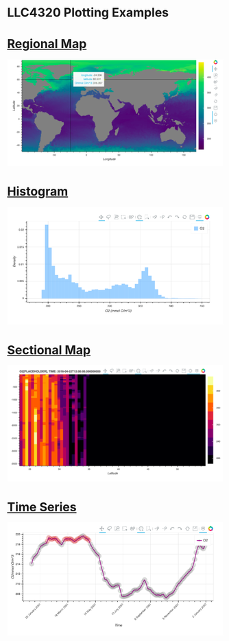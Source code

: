 # LLC4320 Plotting Examples

# [Regional Map](https://veerg24.github.io/myonlinebook/04/regionalmap.html)
[![](regionalmap.png)](https://veerg24.github.io/myonlinebook/04/regionalmap.html)
# [Histogram](https://veerg24.github.io/myonlinebook/04/histogram.html)
[![](histogram.png)](https://veerg24.github.io/myonlinebook/04/histogram.html)
# [Sectional Map](https://veerg24.github.io/myonlinebook/04/sectionalmap.html)
[![](sectionalmap.png)](https://veerg24.github.io/myonlinebook/04/sectionalmap.html)
# [Time Series](https://veerg24.github.io/myonlinebook/04/timeseries.html)
[![](timeseries.png)](https://veerg24.github.io/myonlinebook/04/timeseries.html)